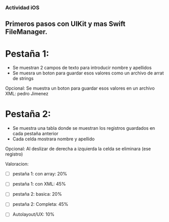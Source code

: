 ### Actividad iOS
## Primeros pasos con UIKit y mas Swift FileManager.
# Pestaña 1:
  - Se muestran 2 campos de texto para introducir nombre y apellidos
  - Se muesra un boton para guardar esos valores como un archivo de arrat de strings
  
  Opcional: Se muestra un boton para guardar esos valores en un archivo XML:
            <item>
                <nombre>pedro</nombre>
                <apellido>Jimenez</apellido>
            </item>
            
# Pestaña 2:
  - Se muestra una tabla donde se muestran los registros guardados en cada pestaña anterior
  - Cada celda mostrara nombre y apellido
  
  Opcional: Al deslizar de derecha a izquierda la celda se eliminara (ese registro)
  
  Valoracion:
  - [ ] pestaña 1: con array: 20%
  - [ ] pestaña 1: con XML: 45%
  - [ ] pestaña 2: basica: 20%
  - [ ] pestaña 2: Completa: 45%
  - [ ] Autolayout/UX: 10%
  
